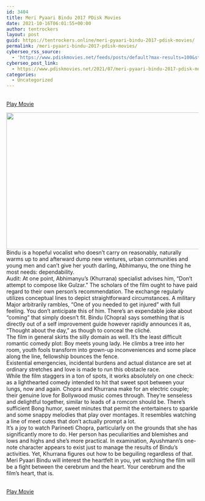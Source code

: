 ```yaml
---
id: 3404
title: Meri Pyaari Bindu 2017 PDisk Movies
date: 2021-10-16T06:01:55+00:00
author: tentrockers
layout: post
guid: https://tentrockers.online/meri-pyaari-bindu-2017-pdisk-movies/
permalink: /meri-pyaari-bindu-2017-pdisk-movies/
cyberseo_rss_source:
  - 'https://www.pdiskmovies.net/feeds/posts/default?max-results=100&start-index=1201'
cyberseo_post_link:
  - https://www.pdiskmovies.net/2021/07/meri-pyaari-bindu-2017-pdisk-movies.html
categories:
  - Uncategorized
---
```

<a href="https://kuklink.com/1/bnYyZ2U5MDAzdWRm" onclick="window.open('https://kuklink.com/1/bnYyZ2U5MDAzdWRm','popup','width=600,height=600'); return false;" target="popup" rel="noopener"><br /> Play Movie<br /> </a>

<div class="separator">
  <a href="https://www.pdiskmovies.net/2021/07/j" target="_blank" rel="noopener"><img loading="lazy" border="0" data-original-height="430" data-original-width="767" height="358" src="https://1.bp.blogspot.com/-2YmH3YMHMCg/YPBZxdQjWUI/AAAAAAAAZQk/E9vdzgykZJUHBoFX8W-Tz-qYdJGKgZFlACLcBGAsYHQ/w640-h358/Meri%2BPyaari%2BBindu%2B2017%2BPDisk%2BMovies.jpg" width="640" /></a>
</div>

<div>
  <div>
    <span>Bindu is a hopeful vocalist who doesn&#8217;t carry on reasonably, naturally warms up to and afterward dump new ventures, urban communities and young men and can&#8217;t give her youth darling, Abhimanyu, the one thing he most needs: dependability.&nbsp;</span>
  </div>
  
  <div>
    <span>Audit: At one point, Abhimanyu&#8217;s (Khurrana) specialist advises him, &#8220;Don&#8217;t attempt to compose like Gulzar.&#8221; The scholars of the film ought to have paid regard to their own person&#8217;s recommendation. The exchange regularly utilizes conceptual lines to depict straightforward circumstances. A military Major arbitrarily rambles, &#8220;One of you needed to get injured&#8221; with full feeling. You don&#8217;t anticipate this of him. There&#8217;s an expendable joke about &#8220;coming&#8221; that simply doesn&#8217;t fit. Bindu (Chopra) says something that is directly out of a self improvement guide however rapidly announces it as, &#8220;Thought about the day,&#8221; as though to conceal the cliché.&nbsp;</span>
  </div>
  
  <div>
    <span>The film in general skirts the silly domain as well. It&#8217;s the least difficult romantic comedy plot: Boy meets young lady. He climbs a tree into her room, youth fools transform into grown-up inconveniences and some place along the line, fellowship bounces the fence.&nbsp;</span>
  </div>
  
  <div>
    <span>Existential emergencies, incidental burdens and actual distance are set at ordinary stretches and love is made to run this obstacle race.&nbsp;</span>
  </div>
  
  <div>
    <span>While the film staggers in a ton of spots, it works absolutely on one check: as a lighthearted comedy intended to hit that sweet spot between your lungs, now and again. Chopra and Khurrana make for an electric couple; their genuine love for Bollywood music comes through. They&#8217;re senseless and delightful together, similar to leads of a romcom should be. There&#8217;s sufficient Bong humor, sweet minutes that permit the entertainers to sparkle and some snappy melodies that play over montages. It resembles watching a line of meet cutes that don&#8217;t actually prompt a lot.&nbsp;</span>
  </div>
  
  <div>
    <span>It&#8217;s a joy to watch Parineeti Chopra, particularly on the grounds that she has significantly more to do. Her person has peculiarities and blemishes and lows and highs and she&#8217;s more practical. In examination, Ayushmann&#8217;s one-note character appears to exist just to manage the results of Bindu&#8217;s activities. Yet, Khurrana figures out how to be beguiling regardless of that.&nbsp;</span>
  </div>
  
  <div>
    <span>Meri Pyaari Bindu will interest the heartfelt in you, yet watching the film will be a fight between the cerebrum and the heart. Your cerebrum and the film&#8217;s heart, that is.</span>
  </div>
</div>

<a href="https://kuklink.com/1/bnYyZ2U5MDAzdWRm" onclick="window.open('https://kuklink.com/1/bnYyZ2U5MDAzdWRm','popup','width=600,height=600'); return false;" target="popup" rel="noopener"><br /> Play Movie<br /> </a>